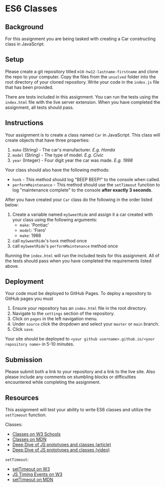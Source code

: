 # ES6 Classes


## Background

For this assignment you are being tasked with creating a Car constructing class in JavaScript.


## Setup

Please create a git repository titled `m10-hw12-lastname-firstname` and clone the repo to your computer. Copy the files from the `unsolved` folder into the root directory of your cloned repository. Write your code in the `index.js` file that has been provided.

There are tests included in this assignment. You can run the tests using the `index.html` file with the live server extension. When you have completed the assignment, all tests should pass.


## Instructions

Your assignment is to create a class named `Car` in JavaScript. This class will create objects that have three properties:

1. `make` (String) - The car's manufacturer. _E.g. Honda_
1. `model` (String) - The type of model. _E.g. Civic_
1. `year` (Integer) - Four digit year the car was made. _E.g. 1998_

Your class should also have the following methods:

- `honk` - This method should log "BEEP BEEP!" to the console when called.
- `performMaintenance` - This method should use the `setTimeout` function to log "maintenance complete" to the console **after exactly 3 seconds**.

After you have created your `Car` class do the following in the order listed below:

1. Create a variable named `mySweetRide` and assign it a car created with your class using the following arguments:
    - `make`: 'Pontiac'
    - `model`: 'Fiero'
    - `make`: 1988
1. call `mySweetRide`'s `honk` method once
1. call `mySweetRide`'s `performMaintenance` method once

Running the `index.html` will run the included tests for this assignment. All of the tests should pass when you have completed the requirements listed above.


## Deployment

Your code must be deployed to GitHub Pages. To deploy a repository to GitHub pages you must

1. Ensure your repository has an `index.html` file in the root directory.
1. Navigate to the `settings` section of the repository.
1. Click on `pages` in the left navigation menu.
1. Under `source` click the dropdown and select your `master` or `main` branch.
1. Click `save`.

Your site should be deployed to `<your github username>.github.io/<your repository name>` in 5-10 minutes.


## Submission

Please submit both a link to your repository and a link to the live site. Also please include any comments on stumbling blocks or difficulties encountered while completing the assignment.


## Resources

This assignment will test your ability to write ES6 classes and utilize the `setTimeout` function.

Classes:

- [Classes on W3 Schools](https://www.w3schools.com/js/js_classes.asp)
- [Classes on MDN](https://developer.mozilla.org/en-US/docs/Web/JavaScript/Reference/Classes)
- [Deep Dive of JS prototypes and classes (article)](https://ui.dev/beginners-guide-to-javascript-prototype/)
- [Deep Dive of JS prototypes and classes (video)](https://www.youtube.com/watch?v=XskMWBXNbp0)

`setTimeout`:

- [setTimeout on W3](https://www.w3schools.com/jsref/met_win_settimeout.asp)
- [JS Timing Events on W3](https://www.w3schools.com/js/js_timing.asp)
- [setTimeout on MDN](https://developer.mozilla.org/en-US/docs/Web/API/WindowOrWorkerGlobalScope/setTimeout)